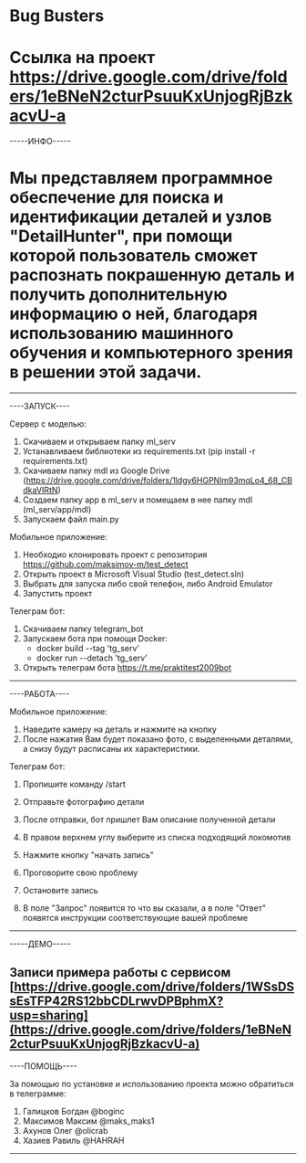 # Bug Busters
# Ссылка на проект https://drive.google.com/drive/folders/1eBNeN2cturPsuuKxUnjogRjBzkacvU-a
-----ИНФО-----
# Мы представляем программное обеспечение для поиска и идентификации деталей и узлов "DetailHunter", при помощи которой пользователь сможет распознать покрашенную деталь и получить дополнительную информацию о ней, благодаря использованию машинного обучения и компьютерного зрения в решении этой задачи.

--------------


----ЗАПУСК----


Сервер с моделью:
1) Скачиваем и открываем папку ml_serv
2) Устанавливаем библиотеки из requirements.txt (pip install -r requirements.txt)
3) Скачиваем папку mdl из Google Drive (https://drive.google.com/drive/folders/1ldgy6HGPNlm93mqLo4_68_CBdkaVIRtN)
4) Создаем папку app в ml_serv и помещаем в нее папку mdl (ml_serv/app/mdl)
5) Запускаем файл main.py

Мобильное приложение: 
1) Необходио клонировать проект с репозитория https://github.com/maksimov-m/test_detect
2) Открыть проект в Microsoft Visual Studio (test_detect.sln)
3) Выбрать для запуска либо свой телефон, либо Android Emulator
4) Запустить проект

Телеграм бот:
1) Скачиваем папку telegram_bot
2) Запускаем бота при помощи Docker:
   - docker build --tag 'tg_serv'
   - docker run --detach 'tg_serv'
4) Открыть телеграм бота https://t.me/praktitest2009bot 
--------------


----РАБОТА----

Мобильное приложение: 
1) Наведите камеру на деталь и нажмите на кнопку
2) После нажатия Вам будет показано фото, с выделенными деталями, а снизу будут расписаны их характеристики.

Телеграм бот:
1) Пропишите команду /start
2) Отправьте фотографию детали
3) После отправки, бот пришлет Вам описание полученной детали

1) В правом верхнем углу выберите из списка подходящий локомотив
2) Нажмите кнопку "начать запись"
3) Проговорите свою проблему
4) Остановите запись
5) В поле "Запрос" появится то что вы сказали, а в поле "Ответ" появятся инструкции соответствующие вашей проблеме
--------------


-----ДЕМО-----


Записи примера работы с сервисом
[https://drive.google.com/drive/folders/1WSsDSsEsTFP42RS12bbCDLrwvDPBphmX?usp=sharing](https://drive.google.com/drive/folders/1eBNeN2cturPsuuKxUnjogRjBzkacvU-a)
--------------


----ПОМОЩЬ----


За помощью по установке и использованию проекта можно обратиться в телеграмме:
1) Галицков Богдан @boginc
2) Максимов Максим @maks_maks1
3) Ахунов Олег @olicrab
4) Хазиев Равиль @HAHRAH
--------------

